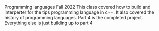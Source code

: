 Programming languages
Fall 2022 This class covered how to build and interperter for the tips programming language in c++. It also covered the history of programming languages.
Part 4 is the completed project. Everything else is just building up to part 4

